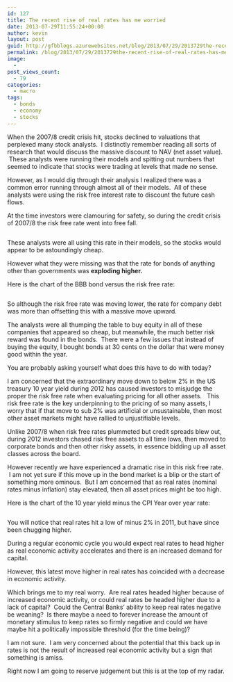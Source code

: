 ```yaml
---
id: 127
title: The recent rise of real rates has me worried
date: 2013-07-29T11:55:24+00:00
author: kevin
layout: post
guid: http://gfbblogs.azurewebsites.net/blog/2013/07/29/2013729the-recent-rise-of-real-rates-has-me-worried/
permalink: /blog/2013/07/29/2013729the-recent-rise-of-real-rates-has-me-worried/
image:
  - 
post_views_count:
  - 79
categories:
  - macro
tags:
  - bonds
  - economy
  - stocks
---
```

When the 2007/8 credit crisis hit, stocks declined to valuations that perplexed many stock analysts.  I distinctly remember reading all sorts of research that would discuss the massive discount to NAV (net asset value).  These analysts were running their models and spitting out numbers that seemed to indicate that stocks were trading at levels that made no sense.

However, as I would dig through their analysis I realized there was a common error running through almost all of their models.  All of these analysts were using the risk free interest rate to discount the future cash flows.

At the time investors were clamouring for safety, so during the credit crisis of 2007/8 the risk free rate went into free fall.

<img class="aligncenter" alt="" src="http://themacrotourist.com/blogs/US%2010%20Yr%20Yld%20Jul%2029%2013.gif" />

These analysts were all using this rate in their models, so the stocks would appear to be astoundingly cheap.

However what they were missing was that the rate for bonds of anything other than governments was **exploding higher.**

Here is the chart of the BBB bond versus the risk free rate:

<img class="aligncenter" alt="" src="http://static.squarespace.com/static/500f3df9e4b006cb9ec150a3/50c60ecbe4b026203261b4d3/51f65a57e4b01da70d043604/1375099480062/BAMLC0A4CBBB_Max_630_378%20Jul%2029%2013.png" />

So although the risk free rate was moving lower, the rate for company debt was more than offsetting this with a massive move upward.

The analysts were all thumping the table to buy equity in all of these companies that appeared so cheap, but meanwhile, the much better risk reward was found in the bonds.  There were a few issues that instead of buying the equity, I bought bonds at 30 cents on the dollar that were money good within the year.

You are probably asking yourself what does this have to do with today?

I am concerned that the extraordinary move down to below 2% in the US treasury 10 year yield during 2012 has caused investors to misjudge the proper the risk free rate when evaluating pricing for all other assets.   This risk free rate is the key underpinning to the pricing of so many assets, I worry that if that move to sub 2% was artificial or unsustainable, then most other asset markets might have rallied to unjustifiable levels.

Unlike 2007/8 when risk free rates plummeted but credit spreads blew out, during 2012 investors chased risk free assets to all time lows, then moved to corporate bonds and then other risky assets, in essence bidding up all asset classes across the board.

However recently we have experienced a dramatic rise in this risk free rate.  I am not yet sure if this move up in the bond market is a blip or the start of something more ominous.  But I am concerned that as real rates (nominal rates minus inflation) stay elevated, then all asset prices might be too high.

Here is the chart of the 10 year yield minus the CPI Year over year rate:

<img class="aligncenter" alt="" src="http://themacrotourist.com/blogs/US%20Real%20Rate%2010%20Yr%20Jul%2029%2013.gif" />

You will notice that real rates hit a low of minus 2% in 2011, but have since been chugging higher.

During a regular economic cycle you would expect real rates to head higher as real economic activity accelerates and there is an increased demand for capital.

However, this latest move higher in real rates has coincided with a decrease in economic activity.

Which brings me to my real worry.  Are real rates headed higher because of increased economic activity, or could real rates be headed higher due to a lack of capital?  Could the Central Banks&#8217; ability to keep real rates negative be weaning?  Is there maybe a need to forever increase the amount of monetary stimulus to keep rates so firmly negative and could we have maybe hit a politically impossible threshold (for the time being)?

I am not sure.  I am very concerned about the potential that this back up in rates is not the result of increased real economic activity but a sign that something is amiss.

Right now I am going to reserve judgement but this is at the top of my radar.

&nbsp;

&nbsp;

&nbsp;